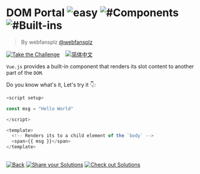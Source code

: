 <!--info-header-start--><h1>DOM Portal <img src="https://img.shields.io/badge/-easy-7aad0c" alt="easy"/> <img src="https://img.shields.io/badge/-%23Components-999" alt="#Components"/> <img src="https://img.shields.io/badge/-%23Built--ins-999" alt="#Built-ins"/></h1><blockquote><p>By webfansplz <a href="https://github.com/webfansplz" target="_blank">@webfansplz</a></p></blockquote><p><a href="https://sfc.vuejs.org/#eyJBcHAudnVlIjoiPHNjcmlwdCBzZXR1cD5cblxuY29uc3QgbXNnID0gXCJIZWxsbyBXb3JsZFwiXG5cbjwvc2NyaXB0PlxuXG48dGVtcGxhdGU+XG4gIDwhLS0gUmVuZGVycyBpdHMgdG8gYSBjaGlsZCBlbGVtZW50IG9mIHRoZSBgYm9keWAgLS0+XG4gIDxzcGFuPnt7IG1zZyB9fTwvc3Bhbj5cbjwvdGVtcGxhdGU+XG4ifQ==" target="_blank"><img src="https://img.shields.io/badge/-Take%20the%20Challenge-213547?logo=vue.js&logoColor=42b883" alt="Take the Challenge"/></a> &nbsp;&nbsp;&nbsp;<a href="./README.zh-CN.md" target="_blank"><img src="https://img.shields.io/badge/-%E7%AE%80%E4%BD%93%E4%B8%AD%E6%96%87-gray" alt="简体中文"/></a> </p><!--info-header-end-->


`Vue.js` provides a built-in component that renders its slot content to another part of the `DOM`. 

Do you know what's it, Let's try it 👇: 

```ts
<script setup>

const msg = "Hello World"

</script>

<template>
  <!-- Renders its to a child element of the `body` -->
  <span>{{ msg }}</span>
</template>


```

<!--info-footer-start--><br><a href="../../README.md" target="_blank"><img src="https://img.shields.io/badge/-Back-grey" alt="Back"/></a> <a href="https://github.com/webfansplz/vuejs-challenges/issues/new?labels=answer,en&template=0-answer.md&title=13%20-%20DOM%20Portal" target="_blank"><img src="https://img.shields.io/badge/-Share%20your%20Solutions-teal" alt="Share your Solutions"/></a> <a href="https://github.com/webfansplz/vuejs-challenges/issues?q=label%3A13+label%3Aanswer" target="_blank"><img src="https://img.shields.io/badge/-Check%20out%20Solutions-de5a77?logo=awesome-lists&logoColor=white" alt="Check out Solutions"/></a> <!--info-footer-end-->
